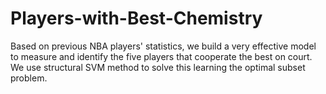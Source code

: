 Players-with-Best-Chemistry
===========================

 Based on previous NBA players' statistics, we build a very effective model to measure and identify the five players that cooperate the best on court. We use structural SVM method to solve this learning the optimal subset problem.
